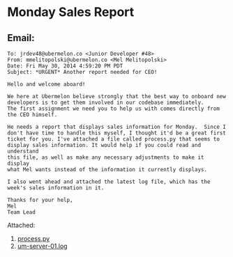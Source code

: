 Monday Sales Report
=======


Email:
-------

```
To: jrdev48@ubermelon.co <Junior Developer #48>
From: mmelitopolski@ubermelon.co <Mel Melitopolski> 
Date: Fri May 30, 2014 4:59:20 PM PDT
Subject: *URGENT* Another report needed for CEO!

Hello and welcome aboard!

We here at Ubermelon believe strongly that the best way to onboard new
developers is to get them involved in our codebase immediately. 
The first assignment we need you to help us with comes directly from
the CEO himself.

He needs a report that displays sales information for Monday.  Since I
don't have time to handle this myself, I thought it'd be a great first
ticket for you. I've attached a file called process.py that seems to 
display sales information. It would help if you could read and understand 
this file, as well as make any necessary adjustments to make it display 
what Mel wants instead of the information it currently displays. 

I also went ahead and attached the latest log file, which has the
week's sales information in it. 

Thanks for your help,
Mel
Team Lead
```

Attached:

1. [process.py](https://raw.githubusercontent.com/hackbrightacademy/Homework/master/Homework01/process.py)
1. [um-server-01.log](https://raw.githubusercontent.com/hackbrightacademy/Homework/master/Homework01/um-server-01.log)
